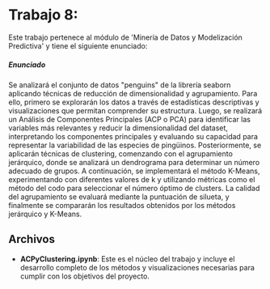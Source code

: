 # Trabajo 8: 

Este trabajo pertenece al módulo de 'Minería de Datos y Modelización Predictiva' y tiene el siguiente enunciado:

##### Enunciado

Se analizará el conjunto de datos "penguins" de la librería seaborn aplicando técnicas de reducción de dimensionalidad y agrupamiento. Para ello, primero se explorarán los datos a través de estadísticas descriptivas y visualizaciones que permitan comprender su estructura. Luego, se realizará un Análisis de Componentes Principales (ACP o PCA) para identificar las variables más relevantes y reducir la dimensionalidad del dataset, interpretando los componentes principales y evaluando su capacidad para representar la variabilidad de las especies de pingüinos. Posteriormente, se aplicarán técnicas de clustering, comenzando con el agrupamiento jerárquico, donde se analizará un dendrograma para determinar un número adecuado de grupos. A continuación, se implementará el método K-Means, experimentando con diferentes valores de k y utilizando métricas como el método del codo para seleccionar el número óptimo de clusters. La calidad del agrupamiento se evaluará mediante la puntuación de silueta, y finalmente se compararán los resultados obtenidos por los métodos jerárquico y K-Means. 


## Archivos

- **ACPyClustering.ipynb**: Este es el núcleo del trabajo y incluye el desarrollo completo de los métodos y visualizaciones necesarias para cumplir con los objetivos del proyecto.
